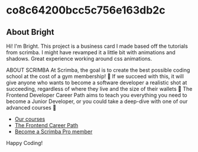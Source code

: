 # co8c64200bcc5c756e163db2c

## About Bright

Hi! I'm Bright. This project is a business card I made based off the tutorials from scrimba. I might have revamped it a little bit with animations and shadows. Great experience working around css animations.

ABOUT SCRIMBA
At Scrimba, the goal is to create the best possible coding school at the cost of a gym membership! 💜
If we succeed with this, it will give anyone who wants to become a software developer a realistic shot at succeeding, regardless of where they live and the size of their wallets 🎉
The Frontend Developer Career Path aims to teach you everything you need to become a Junior Developer, or you could take a deep-dive with one of our advanced courses 🚀

- [Our courses](https://scrimba.com/allcourses)
- [The Frontend Career Path](https://scrimba.com/learn/frontend)
- [Become a Scrimba Pro member](https://scrimba.com/pricing)

Happy Coding!
